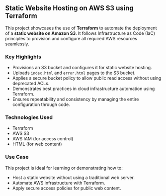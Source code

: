 

## Static Website Hosting on AWS S3 using Terraform

This project showcases the use of **Terraform** to automate the deployment of a **static website on Amazon S3**. It follows Infrastructure as Code (IaC) principles to provision and configure all required AWS resources seamlessly.

### Key Highlights

* Provisions an S3 bucket and configures it for static website hosting.
* Uploads `index.html` and `error.html` pages to the S3 bucket.
* Applies a secure bucket policy to allow public read access without using deprecated ACLs.
* Demonstrates best practices in cloud infrastructure automation using Terraform.
* Ensures repeatability and consistency by managing the entire configuration through code.

### Technologies Used

* Terraform
* AWS S3
* AWS IAM (for access control)
* HTML (for web content)

### Use Case

This project is ideal for learning or demonstrating how to:

* Host a static website without using a traditional web server.
* Automate AWS infrastructure with Terraform.
* Apply secure access policies for public web content.


